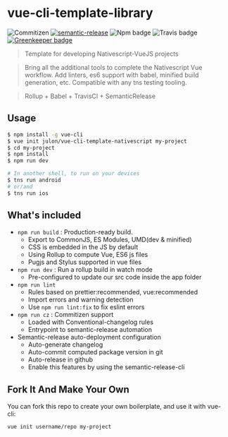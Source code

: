 # vue-cli-template-library
![Commitizen](https://img.shields.io/badge/Commitizen-enabled-brightgreen.svg)
[![semantic-release](https://img.shields.io/badge/%20%20%F0%9F%93%A6%F0%9F%9A%80-semantic--release-e10079.svg)](https://github.com/semantic-release/semantic-release)
![Npm badge](https://img.shields.io/npm/v/vue-cli-template-nativescript.svg)
![Travis badge](https://img.shields.io/travis/julon/vue-cli-template-nativescript.svg)
[![Greenkeeper badge](https://badges.greenkeeper.io/julon/vue-cli-template-nativescript.svg)](https://greenkeeper.io/)

> Template for developing Nativescript-VueJS projects

> Bring all the additional tools to complete the Nativescript Vue workflow. Add linters, es6 support with babel, minified build generation, etc. Compatible with any tns testing tooling.

> Rollup + Babel + TravisCI + SemanticRelease

## Usage

```bash
$ npm install -g vue-cli
$ vue init julon/vue-cli-template-nativescript my-project
$ cd my-project
$ npm install
$ npm run dev

# In another shell, to run on your devices
$ tns run android
# or/and
$ tns run ios
```

## What's included

* `npm run build` : Production-ready build.
  * Export to CommonJS, ES Modules, UMD(dev & minified)
  * CSS is embedded in the JS by default
  * Using Rollup to compute Vue, ES6 js files
  * Pugjs and Stylus supported in vue files
* `npm run dev` : Run a rollup build in watch mode
  * Pre-configured to update our src code inside the app folder
* `npm run lint`
  * Rules based on prettier:recommended, vue:recommended
  * Import errors and warning detection
  * Use `npm run lint:fix` to fix eslint errors
* `npm run cz` : Commitizen support
  * Loaded with Conventional-changelog rules
  * Entrypoint to semantic-release automation
* Semantic-release auto-deployment configuration
  * Auto-generate changelog
  * Auto-commit computed package version in git
  * Auto-release in github
  * Enable this features by using the semantic-release-cli


## Fork It And Make Your Own
You can fork this repo to create your own boilerplate, and use it with vue-cli:
```bash
vue init username/repo my-project
```
